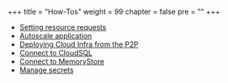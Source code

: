 +++
title = "How-Tos"
weight = 99
chapter = false
pre = ""
+++

* [Setting resource requests](./setting-resource-requests)
* [Autoscale application](./autoscale-app)
* [Deploying Cloud Infra from the P2P](./deploying-infrastructure)
* [Connect to CloudSQL](./connect-to-cloudsql)
* [Connect to MemoryStore](./connect-to-memstore)
* [Manage secrets](./manage-secrets)

